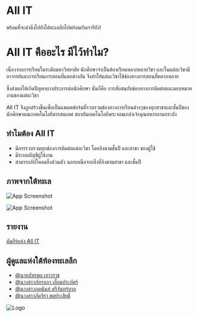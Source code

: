 
# All IT 
พร้อมที่จะดำดิ่งไปยังใต้ทะเลลึกไปพร้อมกับเรารึยัง!

# All IT คืออะไร มีไว้ทำไม?
เนื่องจากการเรียนในระดับมหาวิทยาลัย นักศึกษาจำเป็นต้องเรียนหลากหลายวิชา และในแต่ละวิชามีอาจารย์และการเรียนการสอนที่แตกต่างกัน จึงทำให้แต่ละวิชาใช้ช่องทางการสอนที่หลากหลาย 

ซึ่งส่งผลให้เกิดปัญหาบางประการต่อนักศึกษา นั่นก็คือ การสับสนกับช่องทางการติดต่อและมอบหมายงานของแต่ละวิชา

All IT จึงถูกสร้างขึ้นเพื่อเป็นแพลตฟอร์มที่รวบรวมช่องทางการเรียนต่างๆของทุกสาขาและชั้นปีของนักศึกษาคณะเทคโนโลยีสารสนเทศ สถาบันเทคโนโลยีพระจอมเกล้าเจ้าคุณทหารลาดกระบัง 
## ทำไมต้อง All IT

- มีการรวบรวมทุกช่องการติดต่อแต่ละวิชา โดยอิงตามชั้นปี และสาขา ของผู้ใช้
- มีระบบบัญชีผู้ใช้งาน
- สามารถอัปโหลดลิ้งส่วนตัว นอกเหนือจากลิ้งที่อิงตามสาขา และชั้นปี

## ภาพจากใต้ทะเล

![App Screenshot](https://i.imgur.com/VdMNS8l.png)

![App Screenshot](https://i.imgur.com/JM2fhsV.png)


## รายงาน

[คัมภีร์แห่ง All IT](https://kmitlthailand-my.sharepoint.com/:w:/g/personal/66070148_kmitl_ac_th/EfbXlJMB-VRLnah3c0vnqFwBtw71F-ll3rEpFkucpJ5-Zw?e=wQqJQR)


## ผู้ดูแลแห่งใต้ท้องทะเลลึก

- [@นายภัทรพล เยาวราช ](https://github.com/Pattrapol-Yaowaraj)
- [@นางสาวภัทรลภา เลื่อมประภัศร์ ](https://github.com/66070149)
- [@นางสาวภคนันท์ ศรีจันทร์บาล](https://github.com/PhakhananSr)
- [@นางสาวภัคจิรา ขมประสิทธิ์ ](https://github.com/66070145)

![Logo](https://i.imgur.com/b4r47lk.png)

